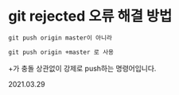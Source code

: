 # git rejected 오류 해결 방법

```md
git push origin master이 아니라

git push origin +master 로 사용
```

+가 충돌 상관없이 강제로 push하는 명령어입니다.

2021.03.29